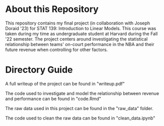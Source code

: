 # About this Repository
This repository contains my final project (in collaboration with Joseph Doraid '23) for STAT 139: Introduction to Linear Models. This course was taken during my time as undergraduate student at Harvard during the Fall '22 semester. The project centers around investigating the statistical relationship between teams' on-court performance in the NBA and their future revenue when controlling for other factors.

# Directory Guide

A full writeup of the project can be found in "writeup.pdf"

The code used to investigate and model the relationship between revenue and performance can be found in "code.Rmd"

The raw data used in this project can be found in the "raw_data" folder.

The code used to clean the raw data can be found in "clean_data.ipynb"

